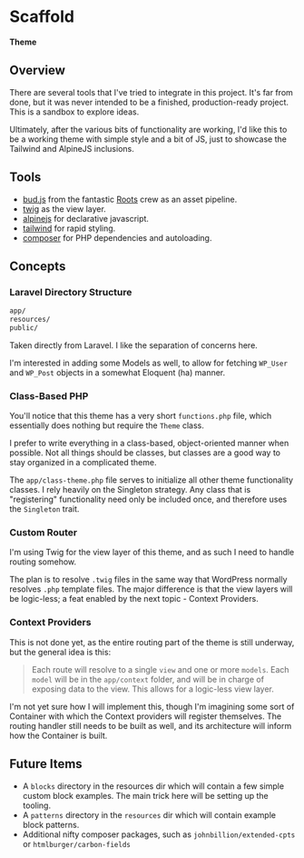 # Scaffold 

**Theme** 

## Overview

There are several tools that I've tried to integrate in this project. It's far from done, but it was never intended to be a finished, production-ready project. This is a sandbox to explore ideas.

Ultimately, after the various bits of functionality are working, I'd like this to be a working theme with simple style and a bit of JS, just to showcase the Tailwind and AlpineJS inclusions.

## Tools

- [bud.js](bud.js.org) from the fantastic [Roots](roots.io) crew as an asset pipeline.
- [twig](twig.symfony.com) as the view layer.
- [alpinejs](alpinejs.dev) for declarative javascript.
- [tailwind](tailwindcss.com) for rapid styling.
- [composer](getcomposer.org) for PHP dependencies and autoloading.

## Concepts

### Laravel Directory Structure

```bash
app/
resources/
public/
```

Taken directly from Laravel. I like the separation of concerns here.

I'm interested in adding some Models as well, to allow for fetching `WP_User` and `WP_Post` objects in a somewhat Eloquent (ha) manner.

### Class-Based PHP

You'll notice that this theme has a very short `functions.php` file, which essentially does nothing but require the `Theme` class.

I prefer to write everything in a class-based, object-oriented manner when possible. Not all things should be classes, but classes are a good way to stay organized in a complicated theme.

The `app/class-theme.php` file serves to initialize all other theme functionality classes. I rely heavily on the Singleton strategy. Any class that is "registering" functionality need only be included once, and therefore uses the `Singleton` trait.

### Custom Router

I'm using Twig for the view layer of this theme, and as such I need to handle routing somehow. 

The plan is to resolve `.twig` files in the same way that WordPress normally resolves `.php` template files. The major difference is that the view layers will be logic-less; a feat enabled by the next topic - Context Providers. 

### Context Providers

This is not done yet, as the entire routing part of the theme is still underway, but the general idea is this:

> Each route will resolve to a single `view` and one or more `models`. Each `model` will be in the `app/context` folder, and will be in charge of exposing data to the view. This allows for a logic-less view layer.

I'm not yet sure how I will implement this, though I'm imagining some sort of Container with which the Context providers will register themselves. The routing handler still needs to be built as well, and its architecture will inform how the Container is built.

## Future Items

- A `blocks` directory in the resources dir which will contain a few simple custom block examples. The main trick here will be setting up the tooling.
- A `patterns` directory in the `resources` dir which will contain example block patterns.
- Additional nifty composer packages, such as `johnbillion/extended-cpts` or `htmlburger/carbon-fields`
